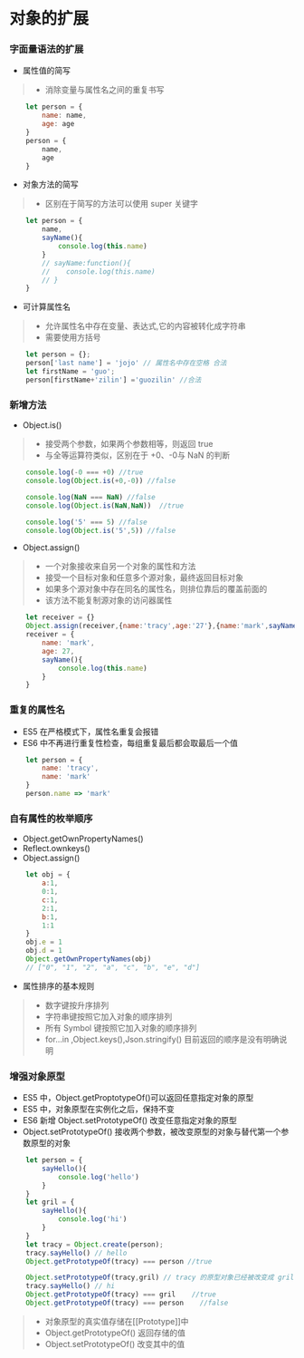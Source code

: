 # 对象的扩展

### 字面量语法的扩展
- 属性值的简写
>* 消除变量与属性名之间的重复书写
```javascript
    let person = {
        name: name,
        age: age
    }
    person = {
        name,
        age
    }
```
- 对象方法的简写
>* 区别在于简写的方法可以使用 super 关键字
``` javascript
    let person = {
        name,
        sayName(){
            console.log(this.name)
        }
        // sayName:function(){
        //    console.log(this.name)
        // }
    }
```

- 可计算属性名 
>* 允许属性名中存在变量、表达式,它的内容被转化成字符串
>* 需要使用方括号
```javascript
    let person = {};
    person['last name'] = 'jojo' // 属性名中存在空格 合法
    let firstName = 'guo';
    person[firstName+'zilin'] ='guozilin' //合法
```

### 新增方法
- Object.is()
>* 接受两个参数，如果两个参数相等，则返回 true
>* 与全等运算符类似，区别在于 +0、-0与 NaN 的判断
```javascript
    console.log(-0 === +0) //true
    console.log(Object.is(+0,-0)) //false

    console.log(NaN === NaN) //false
    console.log(Object.is(NaN,NaN))  //true

    console.log('5' === 5) //false
    console.log(Object.is('5',5)) //false
```

- Object.assign()
>* 一个对象接收来自另一个对象的属性和方法
>* 接受一个目标对象和任意多个源对象，最终返回目标对象
>* 如果多个源对象中存在同名的属性名，则排位靠后的覆盖前面的
>* 该方法不能复制源对象的访问器属性
```javascript
    let receiver = {}
    Object.assign(receiver,{name:'tracy',age:'27'},{name:'mark',sayName(){console.log(this.name)}})
    receiver = {
        name: 'mark',
        age: 27,
        sayName(){
            console.log(this.name)
        }
    }
```

### 重复的属性名
- ES5 在严格模式下，属性名重复会报错
- ES6 中不再进行重复性检查，每组重复最后都会取最后一个值
``` javascript
    let person = {
        name: 'tracy',
        name: 'mark'
    }
    person.name => 'mark'
```

### 自有属性的枚举顺序
- Object.getOwnPropertyNames()
- Reflect.ownkeys()
- Object.assign()
``` javascript
    let obj = {
        a:1,
        0:1,
        c:1,
        2:1,
        b:1,
        1:1
    }
    obj.e = 1
    obj.d = 1
    Object.getOwnPropertyNames(obj)
    // ["0", "1", "2", "a", "c", "b", "e", "d"]
```
- 属性排序的基本规则
>* 数字键按升序排列
>* 字符串键按照它加入对象的顺序排列
>* 所有 Symbol 键按照它加入对象的顺序排列
>* for...in ,Object.keys(),Json.stringify() 目前返回的顺序是没有明确说明

### 增强对象原型
- ES5 中，Object.getProptotypeOf()可以返回任意指定对象的原型
- ES5 中，对象原型在实例化之后，保持不变
- ES6 新增 Object.setPrototypeOf() 改变任意指定对象的原型
- Object.setPrototypeOf() 接收两个参数，被改变原型的对象与替代第一个参数原型的对象
```javascript
    let person = {
        sayHello(){
            console.log('hello')
        }
    }
    let gril = {
        sayHello(){
            console.log('hi')
        }
    }
    let tracy = Object.create(person);
    tracy.sayHello() // hello
    Object.getPrototypeOf(tracy) === person //true

    Object.setPrototypeOf(tracy,gril) // tracy 的原型对象已经被改变成 gril
    tracy.sayHello() // hi
    Object.getPrototypeOf(tracy) === gril    //true
    Object.getPrototypeOf(tracy) === person    //false
```

>* 对象原型的真实值存储在[[Prototype]]中
>* Object.getPrototypeOf() 返回存储的值 
>* Object.setPrototypeOf() 改变其中的值